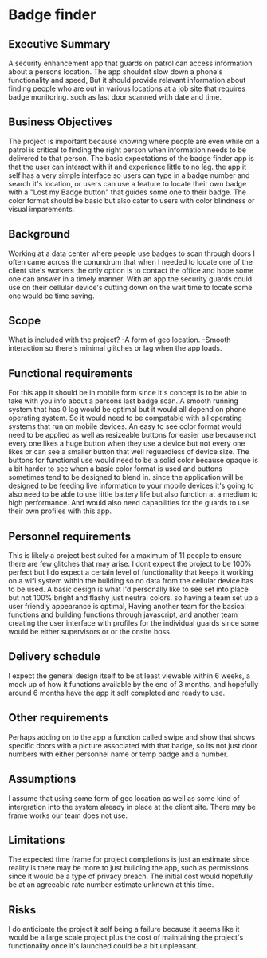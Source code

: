 # Badge finder

## Executive Summary
A security enhancement app that guards on patrol can access information about a persons location.
The app shouldnt slow down a phone's functionality and speed, But it should provide relavant information about finding people who are out in various locations at a job site that requires badge monitoring. such as last door scanned with date and time.

## Business Objectives

The project is important because knowing where people are even while on a patrol is critical to finding the right person when information needs to be delivered to that person.
The basic expectations of the badge finder app is that the user can interact with it and experience little to no lag.
the app it self has a very simple interface so users can type in a badge number and search it's location, or users can use a feature to locate their own badge with a "Lost my Badge button" that guides some one to their badge.
The color format should be basic but also cater to users with color blindness or visual imparements.


## Background

Working at a data center where people use badges to scan through doors I often came across the conundrum that when I needed to locate one of the client site's workers the only option is to contact the office and hope some one can answer in a timely manner. With an app the security guards could use on their cellular device's cutting down on the wait time to locate some one would be time saving.

## Scope

What is included with the project?
-A form of geo location. 
-Smooth interaction so there's minimal glitches or lag when the app loads.

## Functional requirements

For this app it should be in mobile form since it's concept is to be able to take with you info about a persons last badge scan. A smooth running system that has 0 lag would be optimal but it would all depend on phone operating system. So it would need to be compatable with all operating systems that run on mobile devices.
An easy to see color format would need to be applied as well as resizeable buttons for easier use because not every one likes a huge button when they use a device but not every one likes or can see a smaller button that well reguardless of device size. The buttons for functional use would need to be a solid color because opaque is a bit harder to see when a basic color format is used and buttons sometimes tend to be designed to blend in.
since the application will be designed to be feeding live information to your mobile devices it's going to also need to be able to use little battery life but also function at a medium to high performance. And would also need capabilities for the guards to use their own profiles with this app.



## Personnel requirements

This is likely a project best suited for a maximum of 11 people to ensure there are few glitches that may arise. I dont expect the project to be 100% perfect but I do expect a certain level of functionality that keeps it working on a wifi system within the building so no data from the cellular device has to be used.
A basic design is what I'd personally like to see set into place but not 100% bright and flashy just neutral colors. so having a team set up a user friendly appearance is optimal, Having another team for the basical functions and building functions through javascript, and another team creating the user interface with profiles for the individual guards since some would be either supervisors or or the onsite boss.

## Delivery schedule

I expect the general design itself to be at least viewable within 6 weeks, a mock up of how it functions available by the end of 3 months, and hopefully around 6 months have the app it self completed and ready to use.

## Other requirements

Perhaps adding on to the app a function called swipe and show that shows specific doors with a picture associated with that badge, so its not just door numbers with either personnel name or temp badge and a number.

## Assumptions

I assume that using some form of geo location as well as some kind of intergration into the system already in place at the client site. There may be frame works our team does not use.

## Limitations

The expected time frame for project completions is just an estimate since reality is there may be more to just building the app, such as permissions since it would be a type of privacy breach. The initial cost would hopefully be at an agreeable rate number estimate unknown at this time.

## Risks

I do anticipate the project it self being a failure because it seems like it would be a large scale project plus the cost of maintaining 
the project's functionality once it's launched could be a bit unpleasant.
